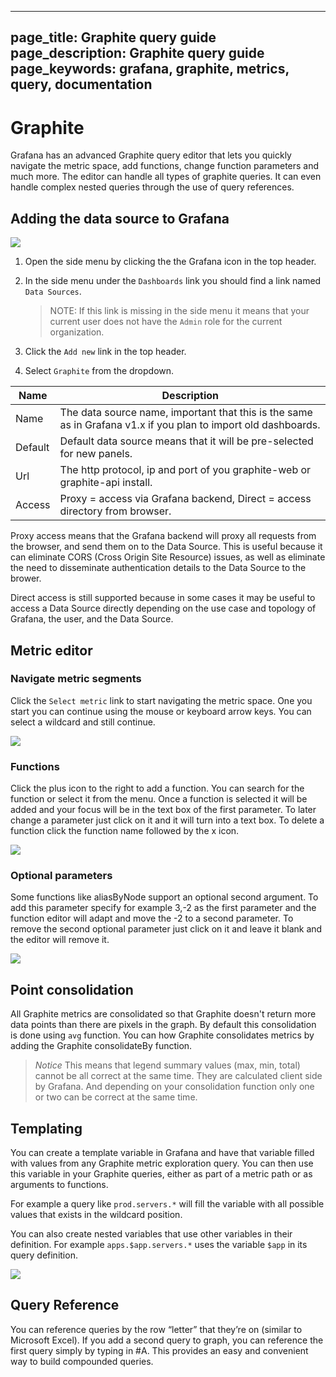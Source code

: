 ----
page_title: Graphite query guide
page_description: Graphite query guide
page_keywords: grafana, graphite, metrics, query, documentation
---

# Graphite

Grafana has an advanced Graphite query editor that lets you quickly navigate the metric space, add functions,
change function parameters and much more. The editor can handle all types of graphite queries. It can even handle complex nested
queries through the use of query references.

## Adding the data source to Grafana
![](/img/v2/add_Graphite.jpg)

1. Open the side menu by clicking the the Grafana icon in the top header. 
2. In the side menu under the `Dashboards` link you should find a link named `Data Sources`.    

    > NOTE: If this link is missing in the side menu it means that your current user does not have the `Admin` role for the current organization.

3. Click the `Add new` link in the top header.
4. Select `Graphite` from the dropdown.

Name | Description
------------ | -------------
Name | The data source name, important that this is the same as in Grafana v1.x if you plan to import old dashboards.
Default | Default data source means that it will be pre-selected for new panels.
Url | The http protocol, ip and port of you graphite-web or graphite-api install.
Access | Proxy = access via Grafana backend, Direct = access directory from browser.


Proxy access means that the Grafana backend will proxy all requests from the browser, and send them on to the Data Source. This is useful because it can eliminate CORS (Cross Origin Site Resource) issues, as well as eliminate the need to disseminate authentication details to the Data Source to the brower.

Direct access is still supported because in some cases it may be useful to access a Data Source directly depending on the use case and topology of Grafana, the user, and the Data Source.


## Metric editor

### Navigate metric segments
Click the ``Select metric`` link to start navigating the metric space. One you start you can continue using the mouse
or keyboard arrow keys. You can select a wildcard and still continue.

![](/img/animated_gifs/graphite_query1.gif)

### Functions
Click the plus icon to the right to add a function. You can search for the function or select it from the menu. Once
a function is selected it will be added and your focus will be in the text box of the first parameter. To later change
a parameter just click on it and it will turn into a text box. To delete a function click the function name followed
by the x icon.

![](/img/animated_gifs/graphite_query2.gif)


### Optional parameters
Some functions like aliasByNode support an optional second argument. To add this parameter specify for example 3,-2 as the first parameter and the function editor will adapt and move the -2 to a second parameter. To remove the second optional parameter just click on it and leave it blank and the editor will remove it.

![](/img/animated_gifs/func_editor_optional_params.gif)

## Point consolidation

All Graphite metrics are consolidated so that Graphite doesn't return more data points than there are pixels in the graph. By default
this consolidation is done using `avg` function. You can how Graphite consolidates metrics by adding the Graphite consolidateBy function.

> *Notice* This means that legend summary values (max, min, total) cannot be all correct at the same time. They are calculated
> client side by Grafana. And depending on your consolidation function only one or two can be correct at the same time.

## Templating
You can create a template variable in Grafana and have that variable filled with values from any Graphite metric exploration query.
You can then use this variable in your Graphite queries, either as part of a metric path or as arguments to functions.

For example a query like `prod.servers.*` will fill the variable with all possible
values that exists in the wildcard position.

You can also create nested variables that use other variables in their definition. For example
`apps.$app.servers.*` uses the variable `$app` in its query definition.

![](/img/v2/templated_variable_parameter.png)


## Query Reference
You can reference queries by the row “letter” that they’re on (similar to  Microsoft Excel). If you add a second query to graph, you can reference the first query simply by typing in #A. This provides an easy and convenient way to build compounded queries.